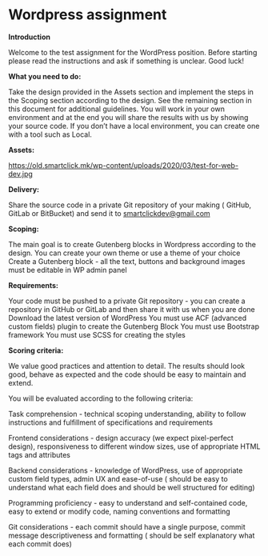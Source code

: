 # Wordpress assignment

**Introduction**

Welcome to the test assignment for the WordPress position. Before starting please read the instructions and ask if something is unclear.
Good luck!


**What you need to do:**

Take the design provided in the Assets section and implement the steps in the Scoping section according to the design. See the remaining section in this document for additional guidelines.
You will work in your own environment and at the end you will share the results with us by showing your source code.
If you don’t have a local environment, you can create one with a tool such as Local.


**Assets:**

https://old.smartclick.mk/wp-content/uploads/2020/03/test-for-web-dev.jpg


**Delivery:**

Share the source code in a private Git repository of your making ( GitHub, GitLab or BitBucket) and send it to smartclickdev@gmail.com


**Scoping:**

The main goal is to create Gutenberg blocks in Wordpress according to the design.
You can create your own theme or use a theme of your choice
Create a Gutenberg block - all the text, buttons and background images must be editable in WP admin panel


**Requirements:**

Your code must be pushed to a private Git repository - you can create a repository in GitHub or GitLab and then share it with us when you are done
Download the latest version of WordPress
You must use ACF (advanced custom fields) plugin to create the Gutenberg Block
You must use Bootstrap framework
You must use SCSS for creating the styles


**Scoring criteria:**

We value good practices and attention to detail. The results should look good, behave as expected and the code should be easy to maintain and extend.

You will be evaluated according to the following criteria:

Task comprehension - technical scoping understanding, ability to follow instructions and fulfillment of specifications and requirements

Frontend considerations - design accuracy (we expect pixel-perfect design), responsiveness to different window sizes, use of appropriate HTML tags and attributes

Backend considerations - knowledge of WordPress, use of appropriate custom field types, admin UX and ease-of-use ( should be easy to understand what each field does and should be well structured for editing)

Programming proficiency - easy to understand and self-contained code, easy to extend or modify code, naming conventions and formatting

Git considerations - each commit should have a single purpose, commit message descriptiveness and formatting ( should be self explanatory what each commit does)
